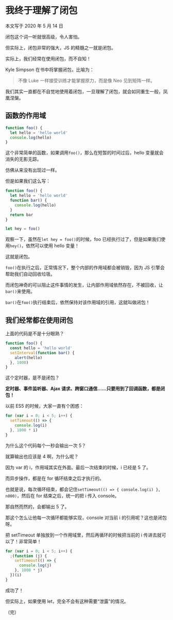 # 我终于理解了闭包

本文写于 2020 年 5 月 14 日

闭包这个词一听就很高级，令人害怕。

但实际上，闭包非常的强大，JS 的精髓之一就是闭包。

实际上，我们经常在使用闭包，而不自知！

Kyle Simpson 在书中将掌握闭包，比喻为：

> 不像 Luke 一样接受训练才能掌握原力，而是像 Neo 见到矩阵一样。

我们其实一直都在不自觉地使用着闭包，一旦理解了闭包，就会如同重生一般，凤凰涅槃。

## 函数的作用域

```javascript
function foo() {
  let hello = 'hello world'
  console.log(hello)
}
```

这个非常简单的函数，如果调用`foo()`，那么在短暂的时间过后，hello 变量就会消失的无影无踪。

仿佛从来没有出现过一样。

但是如果我们这么写：

```javascript
function foo() {
  let hello = 'hello world'
  function bar() {
    console.log(hello)
  }
  return bar
}

let hey = foo()
```

观察一下，虽然在`let hey = foo()`的时候，foo 已经执行过了，但是如果我们使用`hey()`，依然可以使用 hello 变量！

这就是闭包。

`foo()`在执行之后，正常情况下，整个内部的作用域都会被销毁，因为 JS 引擎会帮助我们自动回收垃圾。

而闭包神奇的可以阻止这件事情的发生，让内部作用域依然存在，不被回收，让`bar()`来使用。

`bar()`在`foo()`执行结束后，依然保持对该作用域的引用，这就叫做闭包！

## 我们经常都在使用闭包

上面的代码是不是十分眼熟？

```javascript
function foo() {
  const hello = 'hello world'
  setInterval(function bar() {
    alert(hello)
  }, 1000)
}
```

这个定时器，是不是闭包？

**定时器、事件监听器、Ajax 请求、跨窗口通信……只要用到了回调函数，都是闭包！**

以前 ES5 的时候，大家一直有个困惑：

```javascript
for (var i = 0; i < 5; i++) {
  setTimeout(() => {
    console.log(i)
  }, 1000 * i)
}
```

为什么这个代码每个一秒会输出一次 5？

就算输出也应该是 4 啊，为什么呢？

因为 var 的 i，作用域其实在外面。最后一次结束的时候，i 已经是 5 了。

而异步操作，都是在 for 循环结束之后才执行的。

也就是说，每次循环结束，都会记住`setTimeout(() => { console.log(i) }, n000)`，然后在 for 结束之后，统一的把 i 传入 console。

那自然而然的，会都输出 5 了。

那这个怎么让他每一次循环都能够实现，console 对当前 i 的引用呢？这也是闭包呀。

把 setTimeout 单独放到一个作用域里，然后再循环的时候把当前的 i 传进去就可以了！非常简单！

```javascript
for (var i = 0; i < 5; i++) {
  ;(function (j) {
    setTimeout(() => {
      console.log(j)
    }, 1000 * j)
  })(i)
}
```

成功了！

但实际上，如果使用 let，完全不会有这种需要“泄露”的情况。

（完）
